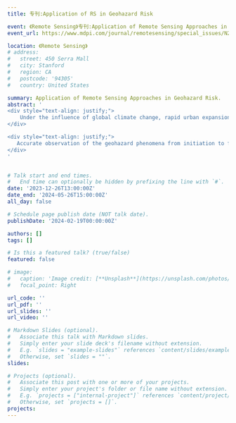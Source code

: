 ```yaml
---
title: 专刊:Application of RS in Geohazard Risk

event: 《Remote Sensing》专刊:Application of Remote Sensing Approaches in Geohazard Risk
event_url: https://www.mdpi.com/journal/remotesensing/special_issues/N216U627PD

location: 《Remote Sensing》
# address:
#   street: 450 Serra Mall
#   city: Stanford
#   region: CA
#   postcode: '94305'
#   country: United States

summary: Application of Remote Sensing Approaches in Geohazard Risk.
abstract: '
<div style="text-align: justify;">
    Under the influence of global climate change, rapid urban expansion, and drastic human activities, geological hazards, including landslides, debris flow, and subsidence, occur frequently every year around the world. Numerous geological disasters pose a great threat to human life and property safety, especially in less developed regions. Carrying out the risk study of geological disasters is considered as an effective method to reduce the losses.<br>
</div>

<div style="text-align: justify;">
   Accurate observation of the geohazard phenomena from initiation to failure is the premise for risk analysis and prediction. Traditional ground-based monitoring techniques can directly observe various phenomena of geological hazards, but the high cost and sparse spatial distribution limit their application on the regional scale and in fine evaluations. In recent years, remote sensing methods, such as radar interferometry, UAVs, LiDAR, etc., have been widely used. These advanced approaches make significant contributions to various steps of geological disaster risk prevention, including detection, monitoring, and early warning.<br>
</div>
'


# Talk start and end times.
#   End time can optionally be hidden by prefixing the line with `#`.
date: '2023-12-26T13:00:00Z'
date_end: '2024-05-26T15:00:00Z'
all_day: false

# Schedule page publish date (NOT talk date).
publishDate: '2024-02-19T00:00:00Z'

authors: []
tags: []

# Is this a featured talk? (true/false)
featured: false

# image:
#   caption: 'Image credit: [**Unsplash**](https://unsplash.com/photos/bzdhc5b3Bxs)'
#   focal_point: Right

url_code: ''
url_pdf: ''
url_slides: ''
url_video: ''

# Markdown Slides (optional).
#   Associate this talk with Markdown slides.
#   Simply enter your slide deck's filename without extension.
#   E.g. `slides = "example-slides"` references `content/slides/example-slides.md`.
#   Otherwise, set `slides = ""`.
slides:

# Projects (optional).
#   Associate this post with one or more of your projects.
#   Simply enter your project's folder or file name without extension.
#   E.g. `projects = ["internal-project"]` references `content/project/deep-learning/index.md`.
#   Otherwise, set `projects = []`.
projects:
---
```

